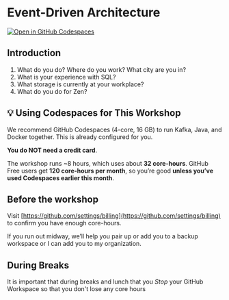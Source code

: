# Event-Driven Architecture

[![Open in GitHub Codespaces](https://github.com/codespaces/badge.svg)](https://github.com/codespaces/new/dhinojosa/iceberg-workshop?hide_repo_select=true&ref=main&repo=748638957&machine=standardLinux32gb)

## Introduction

1. What do you do? Where do you work? What city are you in?
2. What is your experience with SQL?
3. What storage is currently at your workplace?
4. What do you do for Zen?

## 💡 Using Codespaces for This Workshop

We recommend GitHub Codespaces (4-core, 16 GB) to run Kafka, Java, and Docker together. This is already configured for you.

**You do NOT need a credit card**.

The workshop runs ~8 hours, which uses about **32 core-hours**.
GitHub Free users get **120 core-hours per month**, so you’re good **unless you’ve used Codespaces earlier this month**.

## Before the workshop

Visit [https://github.com/settings/billing](https://github.com/settings/billing) to confirm you have enough core-hours.

If you run out midway, we’ll help you pair up or add you to a backup workspace or I can add you to my organization.


## During Breaks

It is important that during breaks and lunch that you *Stop* your GitHub Workspace so that you don't lose any core hours
